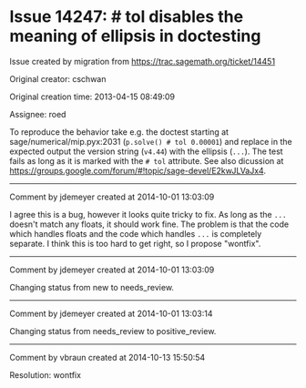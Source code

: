 # Issue 14247: # tol disables the meaning of ellipsis in doctesting

Issue created by migration from https://trac.sagemath.org/ticket/14451

Original creator: cschwan

Original creation time: 2013-04-15 08:49:09

Assignee: roed

To reproduce the behavior take e.g. the doctest starting at sage/numerical/mip.pyx:2031 (`p.solve() # tol 0.00001`) and replace in the expected output the version string (`v4.44`) with the ellipsis (`...`). The test fails as long as it is marked with the `# tol` attribute. See also dicussion at https://groups.google.com/forum/#!topic/sage-devel/E2kwJLVaJx4.



---

Comment by jdemeyer created at 2014-10-01 13:03:09

I agree this is a bug, however it looks quite tricky to fix. As long as the `...` doesn't match any floats, it should work fine. The problem is that the code which handles floats and the code which handles `...` is completely separate. I think this is too hard to get right, so I propose "wontfix".


---

Comment by jdemeyer created at 2014-10-01 13:03:09

Changing status from new to needs_review.


---

Comment by jdemeyer created at 2014-10-01 13:03:14

Changing status from needs_review to positive_review.


---

Comment by vbraun created at 2014-10-13 15:50:54

Resolution: wontfix
